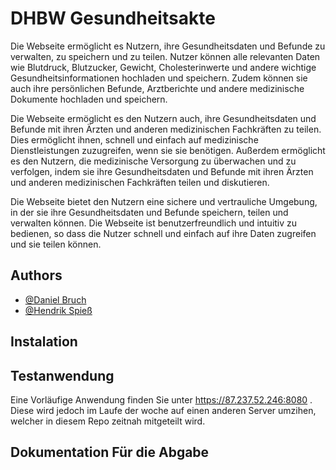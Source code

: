 # DHBW Gesundheitsakte

Die Webseite ermöglicht es Nutzern, ihre Gesundheitsdaten und Befunde zu verwalten, zu speichern und zu teilen. Nutzer können alle relevanten Daten wie Blutdruck, Blutzucker, Gewicht, Cholesterinwerte und andere wichtige Gesundheitsinformationen hochladen und speichern. Zudem können sie auch ihre persönlichen Befunde, Arztberichte und andere medizinische Dokumente hochladen und speichern.

Die Webseite ermöglicht es den Nutzern auch, ihre Gesundheitsdaten und Befunde mit ihren Ärzten und anderen medizinischen Fachkräften zu teilen. Dies ermöglicht ihnen, schnell und einfach auf medizinische Dienstleistungen zuzugreifen, wenn sie sie benötigen. Außerdem ermöglicht es den Nutzern, die medizinische Versorgung zu überwachen und zu verfolgen, indem sie ihre Gesundheitsdaten und Befunde mit ihren Ärzten und anderen medizinischen Fachkräften teilen und diskutieren.

Die Webseite bietet den Nutzern eine sichere und vertrauliche Umgebung, in der sie ihre Gesundheitsdaten und Befunde speichern, teilen und verwalten können. Die Webseite ist benutzerfreundlich und intuitiv zu bedienen, so dass die Nutzer schnell und einfach auf ihre Daten zugreifen und sie teilen können.



## Authors

- [@Daniel Bruch](https://github.com/vNmven0m)
- [@Hendrik Spieß](https://github.com/Henn1ngS)


## Instalation
## Testanwendung
Eine Vorläufige Anwendung finden Sie unter https://87.237.52.246:8080 . Diese wird jedoch im Laufe der woche auf einen anderen Server umzihen, welcher in diesem Repo zeitnah mitgeteilt wird.
## Dokumentation Für die Abgabe

